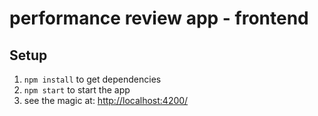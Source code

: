 # performance review app - frontend

## Setup

1. `npm install` to get dependencies
2. `npm start` to start the app
3.  see the magic at: <http://localhost:4200/>

